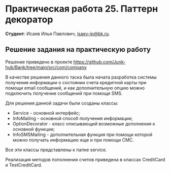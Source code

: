 # Практическая работа 25. Паттерн декоратор

**Студент**: Исаев Илья Павлович, isaev-ip@bk.ru.

## Решение задания на практическую работу

Решение приведено в проекте https://github.com/Junk-hub/Bank/tree/main/src/com/company

В качестве решения данного таска была начата разработка системы получения информации о состоянии счета кредитной карты при помощи email сообщений, и как дополнительную опцию можно подключить получение сообщений при помощи SMS.

Для решения данной задачи были созданы классы:

- Service - основной интерфейс;
- InfoMailing - основной способ получения информации;
- OptionDecorator - класс описывающий возможные дополнения к основной функции;
- InfoSMSMailing - дополнительная функция при помощи которой можно получать информацию еще и при помощи СМС.

Все эти классы представлены к папке service.

Реализация методов пополнения счетов приведена в классах CreditCard и TestCreditCard.


